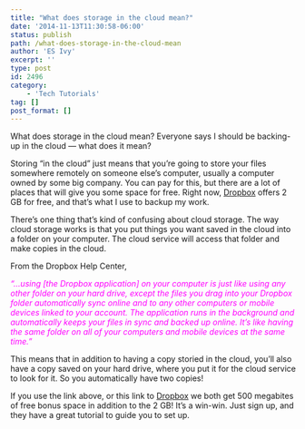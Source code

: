 ```yaml
---
title: "What does storage in the cloud mean?"
date: '2014-11-13T11:30:58-06:00'
status: publish
path: /what-does-storage-in-the-cloud-mean
author: 'ES Ivy'
excerpt: ''
type: post
id: 2496
category:
    - 'Tech Tutorials'
tag: []
post_format: []
---
```

What does storage in the cloud mean? Everyone says I should be backing-up in the cloud — what does it mean?

Storing “in the cloud” just means that you’re going to store your files somewhere remotely on someone else’s computer, usually a computer owned by some big company. You can pay for this, but there are a lot of places that will give you some space for free. Right now, [Dropbox](https://db.tt/NTJdiGou) offers 2 GB for free, and that’s what I use to backup my work.

There’s one thing that’s kind of confusing about cloud storage. The way cloud storage works is that you put things you want saved in the cloud into a folder on your computer. The cloud service will access that folder and make copies in the cloud.

From the Dropbox Help Center,

<span style="color: #ff00ff;">*“…using \[the Dropbox application\] on your computer is just like using any other folder on your hard drive, except the files you drag into your Dropbox folder automatically sync online and to any other computers or mobile devices linked to your account. The application runs in the background and automatically keeps your files in sync and backed up online. It’s like having the same folder on all of your computers and mobile devices at the same time.”*</span>

This means that in addition to having a copy storied in the cloud, you’ll also have a copy saved on your hard drive, where you put it for the cloud service to look for it. So you automatically have two copies!

If you use the link above, or this link to [Dropbox](https://db.tt/NTJdiGou) we both get 500 megabites of free bonus space in addition to the 2 GB! It’s a win-win. Just sign up, and they have a great tutorial to guide you to set up.